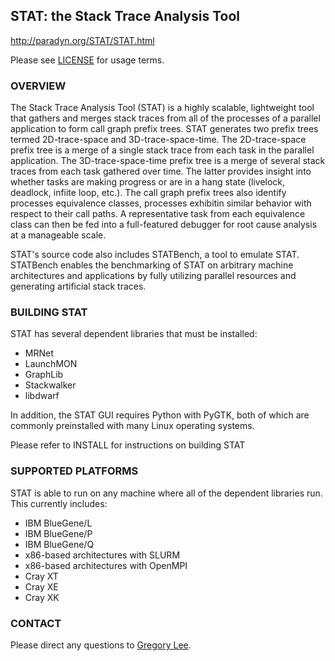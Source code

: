 ## STAT: the Stack Trace Analysis Tool
http://paradyn.org/STAT/STAT.html

Please see [LICENSE](https://github.com/LLNL/STAT/blob/master/LICENSE) for usage terms.

### OVERVIEW
The Stack Trace Analysis Tool (STAT) is a highly scalable, lightweight tool that gathers and merges stack traces from all of the processes of a parallel application to form call graph prefix trees.  STAT generates two prefix trees termed 2D-trace-space and 3D-trace-space-time.  The 2D-trace-space prefix tree is a merge of a single stack trace from each task in the parallel application.  The 3D-trace-space-time prefix tree is a merge of several stack traces from each task gathered over time.  The latter provides insight into whether tasks are making progress or are in a hang state (livelock, deadlock, infiite loop, etc.).  The call graph prefix trees also identify processes equivalence classes, processes exhibitin similar behavior with respect to their call paths.  A representative task from each equivalence class can then be fed into a full-featured debugger for root cause analysis at a manageable scale.

STAT's source code also includes STATBench, a tool to emulate STAT.  STATBench enables the benchmarking of STAT on arbitrary machine architectures and applications by fully utilizing parallel resources and generating artificial stack traces.

### BUILDING STAT
STAT has several dependent libraries that must be installed:
* MRNet
* LaunchMON
* GraphLib
* Stackwalker
* libdwarf

In addition, the STAT GUI requires Python with PyGTK, both of which are commonly preinstalled with many Linux operating systems. 

Please refer to INSTALL for instructions on building STAT

### SUPPORTED PLATFORMS
STAT is able to run on any machine where all of the dependent libraries run.  This currently includes:
* IBM BlueGene/L
* IBM BlueGene/P
* IBM BlueGene/Q
* x86-based architectures with SLURM
* x86-based architectures with OpenMPI
* Cray XT
* Cray XE
* Cray XK

### CONTACT
Please direct any questions to [Gregory Lee](mailto:lee218@llnl.gov).
